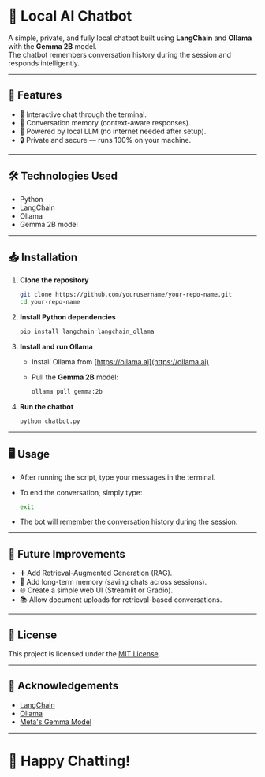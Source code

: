 
# 🤖 Local AI Chatbot

A simple, private, and fully local chatbot built using **LangChain** and **Ollama** with the **Gemma 2B** model.  
The chatbot remembers conversation history during the session and responds intelligently.

---

## 📂 Features

- 💬 Interactive chat through the terminal.
- 🧠 Conversation memory (context-aware responses).
- 🚀 Powered by local LLM (no internet needed after setup).
- 🔒 Private and secure — runs 100% on your machine.

---

## 🛠️ Technologies Used

- Python
- LangChain
- Ollama
- Gemma 2B model

---

## 📥 Installation

1. **Clone the repository**

   ```bash
   git clone https://github.com/yourusername/your-repo-name.git
   cd your-repo-name
   ```

2. **Install Python dependencies**

   ```bash
   pip install langchain langchain_ollama
   ```

3. **Install and run Ollama**

   - Install Ollama from [https://ollama.ai](https://ollama.ai)
   - Pull the **Gemma 2B** model:

     ```bash
     ollama pull gemma:2b
     ```

4. **Run the chatbot**

   ```bash
   python chatbot.py
   ```

---

## 🖥️ Usage

- After running the script, type your messages in the terminal.
- To end the conversation, simply type:

  ```bash
  exit
  ```

- The bot will remember the conversation history during the session.

---

## 🧩 Future Improvements

- ➕ Add Retrieval-Augmented Generation (RAG).
- 💾 Add long-term memory (saving chats across sessions).
- 🌐 Create a simple web UI (Streamlit or Gradio).
- 📚 Allow document uploads for retrieval-based conversations.

---

## 📄 License

This project is licensed under the [MIT License](LICENSE).

---

## 🙌 Acknowledgements

- [LangChain](https://www.langchain.dev/)
- [Ollama](https://ollama.ai/)
- [Meta's Gemma Model](https://ai.meta.com/blog/meta-launches-gemma-open-source-models/)

---

# 🚀 Happy Chatting!
```

